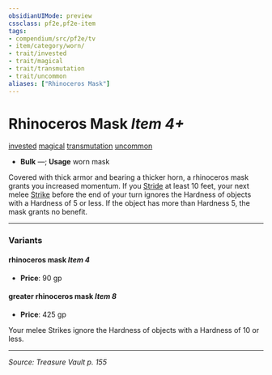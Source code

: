 ```yaml
---
obsidianUIMode: preview
cssclass: pf2e,pf2e-item
tags:
- compendium/src/pf2e/tv
- item/category/worn/
- trait/invested
- trait/magical
- trait/transmutation
- trait/uncommon
aliases: ["Rhinoceros Mask"]
---
```

# Rhinoceros Mask *Item 4+*  
[invested](invested.md "Invested Item Trait")  [magical](magical.md "Magical Item Trait")  [transmutation](transmutation.md "Transmutation School Trait")  [uncommon](uncommon.md "Uncommon Rarity Trait")  

- **Bulk** —; **Usage** worn mask

Covered with thick armor and bearing a thicker horn, a rhinoceros mask grants you increased momentum. If you [Stride](stride.md) at least 10 feet, your next melee [Strike](strike.md) before the end of your turn ignores the Hardness of objects with a Hardness of 5 or less. If the object has more than Hardness 5, the mask grants no benefit.

---

### Variants

#### rhinoceros mask *Item 4*

- **Price**: 90 gp

#### greater rhinoceros mask *Item 8*

- **Price**: 425 gp

Your melee Strikes ignore the Hardness of objects with a Hardness of 10 or less.

---
*Source: Treasure Vault p. 155*